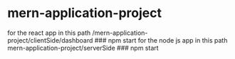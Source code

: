 # mern-application-project
for the react app 
in this path /mern-application-project/clientSide/dashboard ### npm start 
for the  node js app 
in this path mern-application-project/serverSide  ### npm start
